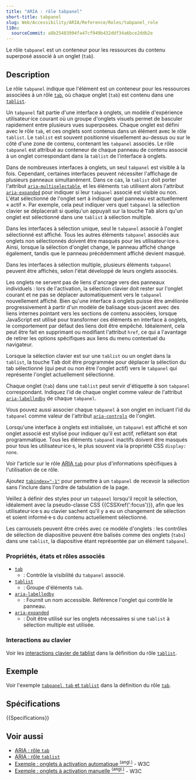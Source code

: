 ```yaml
---
title: "ARIA : rôle tabpanel"
short-title: tabpanel
slug: Web/Accessibility/ARIA/Reference/Roles/tabpanel_role
l10n:
  sourceCommit: a8b25483994fa47cf949b432ddf34a6bce2ddb2e
---
```


Le rôle `tabpanel` est un conteneur pour les ressources du contenu superposé associé à un onglet (`tab`).

## Description

Le rôle `tabpanel` indique que l'élément est un conteneur pour les ressources associées à un rôle [`tab`](/fr/docs/Web/Accessibility/ARIA/Reference/Roles/tab_role), où chaque onglet (`tab`) est contenu dans une [`tablist`](/fr/docs/Web/Accessibility/ARIA/Reference/Roles/tablist_role).

Un `tabpanel` fait partie d'une interface à onglets, un modèle d'expérience utilisateur·ice courant où un groupe d'onglets visuels permet de basculer rapidement entre plusieurs vues superposées. Chaque onglet est défini avec le rôle `tab`, et ces onglets sont contenus dans un élément avec le rôle `tablist`. Le `tablist` est souvent positionné visuellement au-dessus ou sur le côté d'une zone de contenu, contenant les `tabpanel` associés. Le rôle `tabpanel` est attribué au conteneur de chaque panneau de contenu associé à un onglet correspondant dans la `tablist` de l'interface à onglets.

Dans de nombreuses interfaces à onglets, un seul `tabpanel` est visible à la fois. Cependant, certaines interfaces peuvent nécessiter l'affichage de plusieurs panneaux simultanément. Dans ce cas, la `tablist` doit porter l'attribut [`aria-multiselectable`](/fr/docs/Web/Accessibility/ARIA/Reference/Attributes/aria-multiselectable), et les éléments `tab` utilisent alors l'attribut [`aria-expanded`](/fr/docs/Web/Accessibility/ARIA/Reference/Attributes/aria-expanded) pour indiquer si leur `tabpanel` associé est visible ou non. L'état sélectionné de l'onglet sert à indiquer quel panneau est actuellement «&nbsp;actif&nbsp;». Par exemple, cela peut indiquer vers quel `tabpanel` la sélection clavier se déplacerait si quelqu'un appuyait sur la touche <kbd>Tab</kbd> alors qu'un onglet est sélectionné dans une `tablist` à sélection multiple.

Dans les interfaces à sélection unique, seul le `tabpanel` associé à l'onglet sélectionné est affiché. Tous les autres éléments `tabpanel` associés aux onglets non sélectionnés doivent être masqués pour les utilisateur·ice·s. Ainsi, lorsque la sélection d'onglet change, le panneau affiché change également, tandis que le panneau précédemment affiché devient masqué.

Dans les interfaces à sélection multiple, plusieurs éléments `tabpanel` peuvent être affichés, selon l'état développé de leurs onglets associés.

Les onglets ne servent pas de liens d'ancrage vers des panneaux individuels&nbsp;: lors de l'activation, la sélection clavier doit rester sur l'onglet courant et ne pas se déplacer automatiquement vers le `tabpanel` nouvellement affiché. Bien qu'une interface à onglets puisse être améliorée progressivement à partir d'un modèle de balisage sous-jacent avec des liens internes pointant vers les sections de contenu associées, lorsque JavaScript est utilisé pour transformer ces éléments en interface à onglets, le comportement par défaut des liens doit être empêché. Idéalement, cela peut être fait en supprimant ou modifiant l'attribut `href`, ce qui a l'avantage de retirer les options spécifiques aux liens du menu contextuel du navigateur.

Lorsque la sélection clavier est sur une `tablist` ou un onglet dans la `tablist`, la touche <kbd>Tab</kbd> doit être programmée pour déplacer la sélection du tab sélectionné (qui peut ou non être l'onglet actif) vers le `tabpanel` qui représente l'onglet actuellement sélectionné.

Chaque onglet (`tab`) dans une `tablist` peut servir d'étiquette à son `tabpanel` correspondant. Indiquez l'id de chaque onglet comme valeur de l'attribut [`aria-labelledby`](/fr/docs/Web/Accessibility/ARIA/Reference/Attributes/aria-labelledby) de chaque `tabpanel`.

Vous pouvez aussi associer chaque `tabpanel` à son onglet en incluant l'id du `tabpanel` comme valeur de l'attribut [`aria-controls`](/fr/docs/Web/Accessibility/ARIA/Reference/Attributes/aria-controls) de l'onglet.

Lorsqu'une interface à onglets est initialisée, un `tabpanel` est affiché et son onglet associé est stylisé pour indiquer qu'il est actif, reflétant son état programmatique. Tous les éléments `tabpanel` inactifs doivent être masqués pour tous les utilisateur·ice·s, le plus souvent via la propriété CSS `display: none`.

Voir l'article sur le rôle [ARIA `tab`](/fr/docs/Web/Accessibility/ARIA/Reference/Roles/tab_role) pour plus d'informations spécifiques à l'utilisation de ce rôle.

Ajoutez [`tabindex="-1"`](/fr/docs/Web/HTML/Reference/Global_attributes/tabindex) pour permettre à un `tabpanel` de recevoir la sélection sans l'inclure dans l'ordre de tabulation de la page.

Veillez à définir des styles pour un `tabpanel` lorsqu'il reçoit la sélection, idéalement avec la pseudo-classe CSS {{CSSXref(':focus')}}, afin que les utilisateur·ice·s au clavier sachent qu'il y a eu un changement de sélection et soient informé·e·s du contenu actuellement sélectionné.

Les carrousels peuvent être créés avec ce modèle d'onglets&nbsp;: les contrôles de sélection de diapositive peuvent être balisés comme des onglets (`tabs`) dans une `tablist`, la diapositive étant représentée par un élément `tabpanel`.

### Propriétés, états et rôles associés

- [`tab`](/fr/docs/Web/Accessibility/ARIA/Reference/Roles/tab_role)
  - : Contrôle la visibilité du `tabpanel` associé.
- [`tablist`](/fr/docs/Web/Accessibility/ARIA/Reference/Roles/tablist_role)
  - : Groupe d'éléments `tab`.
- [`aria-labelledby`](/fr/docs/Web/Accessibility/ARIA/Reference/Attributes/aria-labelledby)
  - : Fournit un nom accessible. Référence l'onglet qui contrôle le panneau.
- [`aria-expanded`](/fr/docs/Web/Accessibility/ARIA/Reference/Attributes/aria-expanded)
  - : Doit être utilisé sur les onglets nécessaires si une `tablist` à sélection multiple est utilisée.

### Interactions au clavier

Voir les [interactions clavier de tablist](/fr/docs/Web/Accessibility/ARIA/Reference/Roles/tablist_role#interactions_au_clavier) dans la définition du rôle [`tablist`](/fr/docs/Web/Accessibility/ARIA/Reference/Roles/tablist_role).

## Exemple

Voir l'exemple [`tabpanel`, `tab` et `tablist`](/fr/docs/Web/Accessibility/ARIA/Reference/Roles/tab_role#exemple) dans la définition du rôle [`tab`](/fr/docs/Web/Accessibility/ARIA/Reference/Roles/tab_role).

## Spécifications

{{Specifications}}

## Voir aussi

- [ARIA&nbsp;: rôle `tab`](/fr/docs/Web/Accessibility/ARIA/Reference/Roles/tab_role)
- [ARIA&nbsp;: rôle `tablist`](/fr/docs/Web/Accessibility/ARIA/Reference/Roles/tablist_role)
- [Exemple&nbsp;: onglets à activation automatique <sup>(angl.)</sup>](https://www.w3.org/WAI/ARIA/apg/example-index/tabs/tabs-automatic.html) - W3C
- [Exemple&nbsp;: onglets à activation manuelle <sup>(angl.)</sup>](https://www.w3.org/WAI/ARIA/apg/example-index/tabs/tabs-manual.html) - W3C
